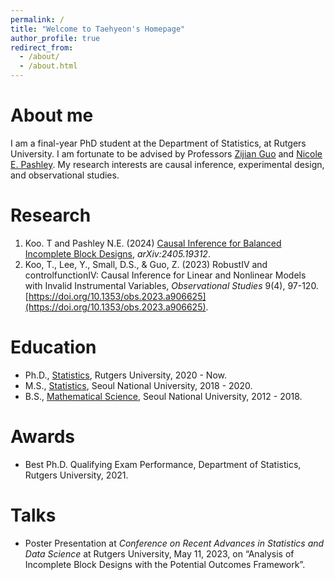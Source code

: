 ```yaml
---
permalink: /
title: "Welcome to Taehyeon's Homepage"
author_profile: true
redirect_from: 
  - /about/
  - /about.html
---
```



About me
======
I am a final-year PhD student at the Department of Statistics, at Rutgers University. I am fortunate to be advised by Professors [Zijian Guo](https://statweb.rutgers.edu/zijguo/) and [Nicole E. Pashley](https://sites.google.com/view/npashley/home?authuser=0). My research interests are causal inference, experimental design, and observational studies.

Research
======
1. Koo. T and Pashley N.E. (2024) [Causal Inference for Balanced Incomplete Block Designs](https://arxiv.org/abs/2405.19312), *arXiv:2405.19312*.
1. Koo, T., Lee, Y., Small, D.S., & Guo, Z. (2023) RobustIV and controlfunctionIV: Causal Inference for Linear and Nonlinear Models with Invalid Instrumental Variables, *Observational Studies* 9(4), 97-120. [https://doi.org/10.1353/obs.2023.a906625](https://doi.org/10.1353/obs.2023.a906625).

Education
======
* Ph.D., [Statistics](https://stat.rutgers.edu), Rutgers University, 2020 - Now.
* M.S., [Statistics](https://stat.snu.ac.kr), Seoul National University, 2018 - 2020.
* B.S., [Mathematical Science](https://www.math.snu.ac.kr/board/?mid=portal), Seoul National University, 2012 - 2018.

Awards
======
* Best Ph.D. Qualifying Exam Performance, Department of Statistics, Rutgers University, 2021.

Talks
======
* Poster Presentation at *Conference on Recent Advances in Statistics and Data Science* at Rutgers University, May 11, 2023, on “Analysis of Incomplete Block Designs with the Potential Outcomes Framework”.

